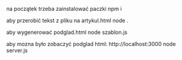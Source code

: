 na początek trzeba zainstalować paczki
npm i

aby przerobić tekst z pliku na artykul.html
node .

aby wygenerować podglad.html
node szablon.js

aby mozna było zobaczyć podglad html: http://localhost:3000
node server.js
